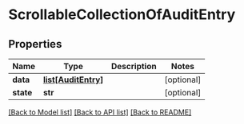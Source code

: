 # ScrollableCollectionOfAuditEntry

## Properties
Name | Type | Description | Notes
------------ | ------------- | ------------- | -------------
**data** | [**list[AuditEntry]**](AuditEntry.md) |  | [optional] 
**state** | **str** |  | [optional] 

[[Back to Model list]](../README.md#documentation-for-models) [[Back to API list]](../README.md#documentation-for-api-endpoints) [[Back to README]](../README.md)



